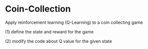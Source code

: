 # Coin-Collection
Apply reinforcement learning (Q-Learning) to a coin collecting game

(1) define the state and reward for the game

(2) modify the code about Q value for the given state
